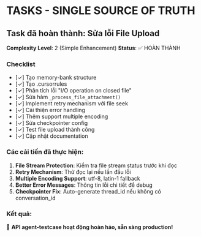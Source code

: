 # TASKS - SINGLE SOURCE OF TRUTH

## Task đã hoàn thành: Sửa lỗi File Upload  
**Complexity Level**: 2 (Simple Enhancement)
**Status**: ✅ HOÀN THÀNH

### Checklist
- [✓] Tạo memory-bank structure
- [✓] Tạo .cursorrules
- [✓] Phân tích lỗi "I/O operation on closed file"
- [✓] Sửa hàm `_process_file_attachment()` 
- [✓] Implement retry mechanism với file seek
- [✓] Cải thiện error handling
- [✓] Thêm support multiple encoding
- [✓] Sửa checkpointer config
- [✓] Test file upload thành công
- [✓] Cập nhật documentation

### Các cải tiến đã thực hiện:
1. **File Stream Protection**: Kiểm tra file stream status trước khi đọc
2. **Retry Mechanism**: Thử đọc lại nếu lần đầu lỗi  
3. **Multiple Encoding Support**: utf-8, latin-1 fallback
4. **Better Error Messages**: Thông tin lỗi chi tiết để debug
5. **Checkpointer Fix**: Auto-generate thread_id nếu không có conversation_id

### Kết quả: 
🎉 **API agent-testcase hoạt động hoàn hảo, sẵn sàng production!**
